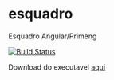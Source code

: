 # esquadro
Esquadro Angular/Primeng

[![Build Status](https://travis-ci.org/adamis/esquadro.svg?branch=master)](https://travis-ci.org/adamis/esquadro)

Download do executavel <a href="https://github.com/adamis/esquadro/raw/master/Download/ESQUADRO%20GIT.rar" download="ESQUADRO%20GIT.rar">aqui</a>
